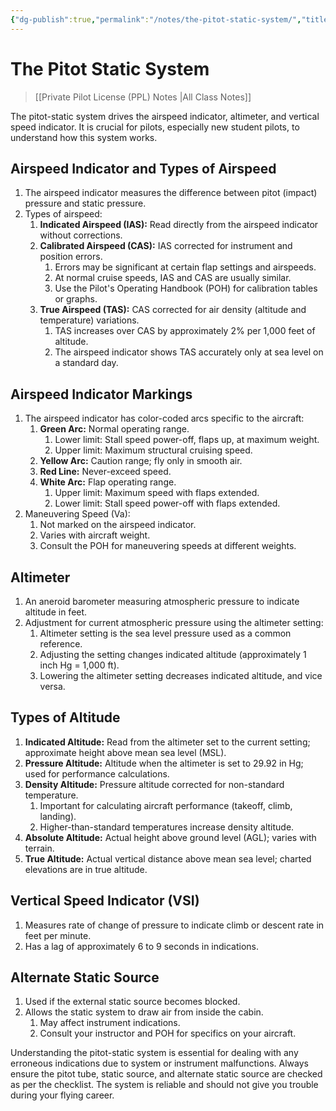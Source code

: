 ```yaml
---
{"dg-publish":true,"permalink":"/notes/the-pitot-static-system/","title":"The Pitot Static System","tags":["aviation","classnotes"]}
---
```



# The Pitot Static System
> [[Private Pilot License (PPL) Notes \|All Class Notes]]


The pitot-static system drives the airspeed indicator, altimeter, and vertical speed indicator. It is crucial for pilots, especially new student pilots, to understand how this system works.

## Airspeed Indicator and Types of Airspeed
1. The airspeed indicator measures the difference between pitot (impact) pressure and static pressure.
2. Types of airspeed:
    1. **Indicated Airspeed (IAS):** Read directly from the airspeed indicator without corrections.
    2. **Calibrated Airspeed (CAS):** IAS corrected for instrument and position errors.
        1. Errors may be significant at certain flap settings and airspeeds.
        2. At normal cruise speeds, IAS and CAS are usually similar.
        3. Use the Pilot's Operating Handbook (POH) for calibration tables or graphs.
    3. **True Airspeed (TAS):** CAS corrected for air density (altitude and temperature) variations.
        1. TAS increases over CAS by approximately 2% per 1,000 feet of altitude.
        2. The airspeed indicator shows TAS accurately only at sea level on a standard day.

## Airspeed Indicator Markings
1. The airspeed indicator has color-coded arcs specific to the aircraft:
    1. **Green Arc:** Normal operating range.
        1. Lower limit: Stall speed power-off, flaps up, at maximum weight.
        2. Upper limit: Maximum structural cruising speed.
    2. **Yellow Arc:** Caution range; fly only in smooth air.
    3. **Red Line:** Never-exceed speed.
    4. **White Arc:** Flap operating range.
        1. Upper limit: Maximum speed with flaps extended.
        2. Lower limit: Stall speed power-off with flaps extended.
2. Maneuvering Speed (Va):
    1. Not marked on the airspeed indicator.
    2. Varies with aircraft weight.
    3. Consult the POH for maneuvering speeds at different weights.

## Altimeter
1. An aneroid barometer measuring atmospheric pressure to indicate altitude in feet.
2. Adjustment for current atmospheric pressure using the altimeter setting:
    1. Altimeter setting is the sea level pressure used as a common reference.
    2. Adjusting the setting changes indicated altitude (approximately 1 inch Hg = 1,000 ft).
    3. Lowering the altimeter setting decreases indicated altitude, and vice versa.

## Types of Altitude
1. **Indicated Altitude:** Read from the altimeter set to the current setting; approximate height above mean sea level (MSL).
2. **Pressure Altitude:** Altitude when the altimeter is set to 29.92 in Hg; used for performance calculations.
3. **Density Altitude:** Pressure altitude corrected for non-standard temperature.
    1. Important for calculating aircraft performance (takeoff, climb, landing).
    2. Higher-than-standard temperatures increase density altitude.
4. **Absolute Altitude:** Actual height above ground level (AGL); varies with terrain.
5. **True Altitude:** Actual vertical distance above mean sea level; charted elevations are in true altitude.

## Vertical Speed Indicator (VSI)
1. Measures rate of change of pressure to indicate climb or descent rate in feet per minute.
2. Has a lag of approximately 6 to 9 seconds in indications.

## Alternate Static Source
1. Used if the external static source becomes blocked.
2. Allows the static system to draw air from inside the cabin.
    1. May affect instrument indications.
    2. Consult your instructor and POH for specifics on your aircraft.

Understanding the pitot-static system is essential for dealing with any erroneous indications due to system or instrument malfunctions. Always ensure the pitot tube, static source, and alternate static source are checked as per the checklist. The system is reliable and should not give you trouble during your flying career.